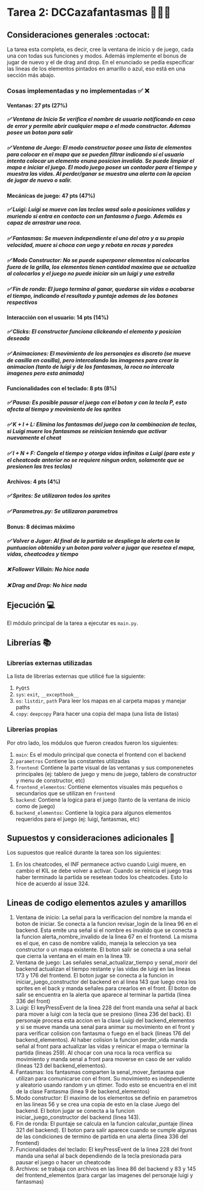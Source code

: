 # Tarea 2: DCCazafantasmas 👻🧱🔥

## Consideraciones generales :octocat:

La tarea esta completa, es decir, cree la ventana de inicio y de juego, cada una con todas sus funciones y modos. Además implemente el bonus de jugar de nuevo y el de drag and drop. En el enunciado se pedía especificar las lineas de los elementos pintados en amarillo o azul, eso está en una sección más abajo.

### Cosas implementadas y no implementadas :white_check_mark: :x:

#### Ventanas: 27 pts (27%)
##### ✅ Ventana de Inicio Se verifica el nombre de usuario notificando en caso de error y permite abrir cualquier mapa o el modo constructor. Ademas posee un boton para salir
##### ✅ Ventana de Juego: El modo constructor posee una lista de elementos para colocar en el mapa que se pueden filtrar indicando si el usuario intenta colocar un elemento enuna posicion invalida. Se puede limpiar el mapa e iniciar el juego.  El modo juego posee un contador para el tiempo y muestra las vidas. Al perder/ganar se muestra una alerta con la opcion de jugar de nuevo o salir.
#### Mecánicas de juego: 47 pts (47%)
##### ✅ Luigi: Luigi se mueve con las teclas wasd solo a posiciones validas y muriendo si entra en contacto con un fantasma o fuego. Además es capaz de arrastrar una roca.
##### ✅ Fantasmas: Se mueven independiente el uno del otro y a su propia velocidad, muere si choca con uego y rebota en rocas y paredes
##### ✅ Modo Constructor: No se puede superponer elementos ni colocarlos fuera de la grilla, los elementos tienen cantidad maxima que se actualiza al colocarlos y el juego no puede iniciar sin un luigi y una estrella
##### ✅ Fin de ronda: El juego termina al ganar, quedarse sin vidas o acabarse el tiempo, indicando el resultado y puntaje ademas de los botones respectivos
#### Interacción con el usuario: 14 pts (14%)
##### ✅ Clicks: El constructor funciona clickeando el elemento y posicion deseada
##### ✅ Animaciones: El movimiento de los personajes es discreto (se mueve de casilla en casilla), pero intercalando las imagenes para crear la animacion (tanto de luigi y de los fantasmas, la roca no intercala imagenes pero esta animada)
#### Funcionalidades con el teclado: 8 pts (8%)
##### ✅ Pausa: Es posible pausar el juego con el boton y con la tecla P, esto afecta al tiempo y movimiento de los sprites
##### ✅ K + I + L: Elimina los fantasmas del juego con la combinacion de teclas, si Luigi muere los fantasmas se reinician teniendo que activar nuevamente el cheat
##### ✅ I + N + F: Congela el tiempo y otorga vidas infinitas a Luigi (para este y el cheatcode anterior no se requiere ningun orden, solamente que se presionen las tres teclas)
#### Archivos: 4 pts (4%)
##### ✅ Sprites: Se utilizaron todos los sprites
##### ✅ Parametros.py: Se utilizaron parametros
#### Bonus: 8 décimas máximo
##### ✅ Volver a Jugar: Al final de la partida se despliega la alerta con la puntuacion obtenida y un boton para volver a jugar que resetea el mapa, vidas, cheatcodes y tiempo
##### ❌ Follower Villain: No hice nada
##### ❌ Drag and Drop: No hice nada

## Ejecución :computer:
El módulo principal de la tarea a ejecutar es  ```main.py```.


## Librerías :books:
### Librerías externas utilizadas
La lista de librerías externas que utilicé fue la siguiente:

1. ```PyQt5```
2. ```sys```: ```exit```, ```__excepthook__```
3. ```os```: ```listdir```, ```path``` Para leer los mapas en al carpeta mapas y manejar paths
4. ```copy```: ```deepcopy``` Para hacer una copia del mapa (una lista de listas)

### Librerías propias
Por otro lado, los módulos que fueron creados fueron los siguientes:

1. ```main```: Es el modulo principal que conecta el frontend con el backend
2. ```parametros``` Contiene las constantes utilizadas
3. ```frontend```: Contiene la parte visual de las ventanas y sus componenetes principales (ej: tablero de juego y menu de juego, tablero de constructor y menu de constructor, etc)
4. ```frontend_elementos```: Contiene elementos visuales más pequeños o secundarios que se utilizan en ```frontend```
5. ```backend```: Contiene la logica para el juego (tanto de la ventana de inicio como de juego)
6. ```backend_elementos```: Contiene la logica para algunos elementos requeridos para el juego (ej: luigi, fantasmas, etc)

## Supuestos y consideraciones adicionales :thinking:
Los supuestos que realicé durante la tarea son los siguientes:

1. En los cheatcodes, el INF permanece activo cuando Luigi muere, en cambio el KIL se debe volver a activar. Cuando se reinicia el juego tras haber terminado la partida se resetean todos los cheatcodes. Esto lo hice de acuerdo al issue 324.

## Lineas de codigo elementos azules y amarillos
1. Ventana de inicio: La señal para la verificacion del nombre la manda el boton de iniciar. Se conecta a la funcion revisar_login de la linea 96 en el backend. Esta emite una señal si el nombre es invalido que se conecta a la funcion alerta_nombre_invalido de la linea 67 en el frontend. La misma  es el que, en caso de nombre valido, maneja la seleccion ya sea constructor o un mapa existente. El boton salir se conecta a una señal que cierra la ventana en el main en la linea 19.
2. Ventana de juego: Las señales senal_actualizar_tiempo y senal_morir del backend actualizan el tiempo restante y las vidas de luigi en las lineas 173 y 176 del frontend. El boton jugar se conecta a la funcion in iniciar_juego_constructor del backend en al linea 143 que luego crea los sprites en el back y manda señales para crearlos en el front. El boton de salir se encuentra en la alerta que aparece al terminar la partida (linea 336 del front)
3. Luigi: El keyPressEvent de la linea 228 del front manda una señal al back para mover a luigi con la tecla que se presiono (linea 236 del back). El personaje procesa esta accion en la clase Luigi del backend_elementos y si se mueve manda una senal para animar su movimiento en el front y para verificar colision con fantasma o fuego en el back (lineas 176 del backend_elementos). Al haber colision la funcion perder_vida manda señal al front para actualizar las vidas y reinicar el mapa o terminar la partida (lineas 259). Al chocar con una roca la roca verifica su movimiento y manda senal a front para moverse en caso de ser valido (lineas 123 del backend_elementos). 
4. Fantasmas: los fantasmas comparten la senal_mover_fantasma que utilizan para comunicarse con el front. Su movimiento es independiente y aleatorio usando random y un qtimer. Todo esto se encuentra en el init de la clase Fantasma (linea 9 de backend_elementos)
5. Modo constructor: El maximo de los elementos se definio en parametros en las lineas 56 y se crea una copia de esto en la clase Juego del backend. El boton jugar se conecta a la funcion iniciar_juego_constructor del backend (linea 143).
6. Fin de ronda: El puntaje se calcula en la funcion calcular_puntaje (linea 321 del backend). El boton para salir aparece cuando se cumple algunas de las condiciones de termino de partida en una alerta (linea 336 del frontend)
7. Funcionalidades del teclado: El keyPressEvent de la linea 228 del front manda una señal al back dependiendo de la tecla presionada para pausar el juego o hacer un cheatcode
8. Archivos: se trabaja con archivos en las linea 86 del backend y 83 y 145 del frontend_elementos (para cargar las imagenes del personaje luigi y fantasmas)
